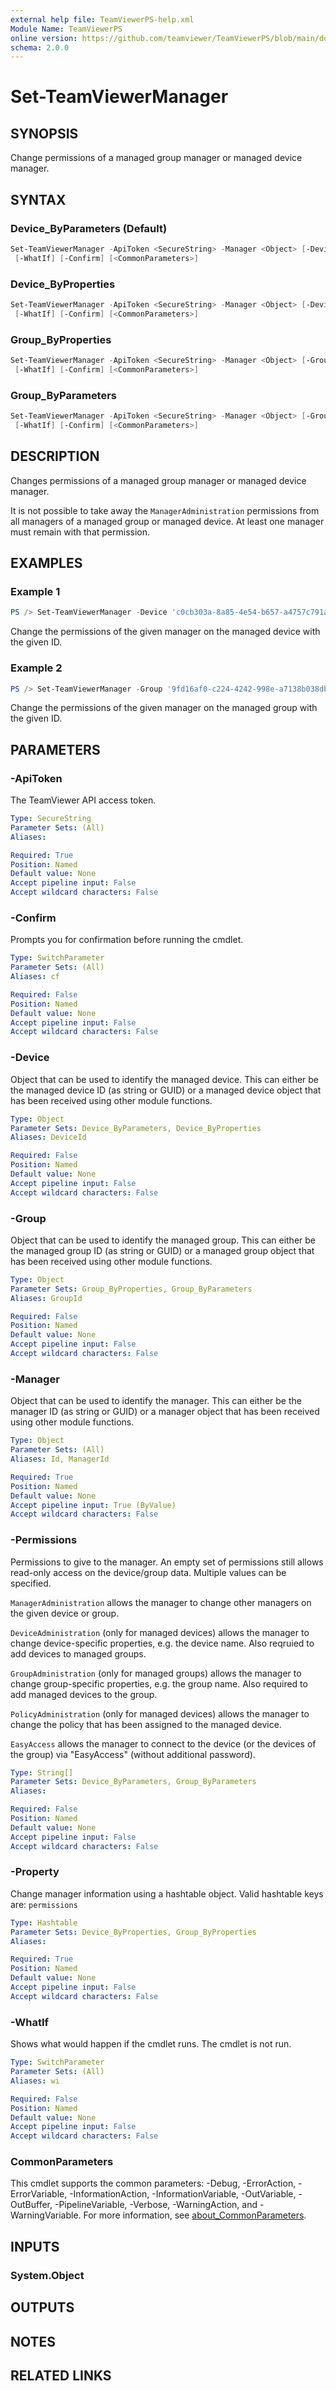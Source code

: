 ```yaml
---
external help file: TeamViewerPS-help.xml
Module Name: TeamViewerPS
online version: https://github.com/teamviewer/TeamViewerPS/blob/main/docs/Cmdlets_help/Set-TeamViewerManager.md
schema: 2.0.0
---
```


# Set-TeamViewerManager

## SYNOPSIS

Change permissions of a managed group manager or managed device manager.

## SYNTAX

### Device_ByParameters (Default)

```powershell
Set-TeamViewerManager -ApiToken <SecureString> -Manager <Object> [-Device <Object>] [-Permissions <String[]>]
 [-WhatIf] [-Confirm] [<CommonParameters>]
```

### Device_ByProperties

```powershell
Set-TeamViewerManager -ApiToken <SecureString> -Manager <Object> [-Device <Object>] -Property <Hashtable>
 [-WhatIf] [-Confirm] [<CommonParameters>]
```

### Group_ByProperties

```powershell
Set-TeamViewerManager -ApiToken <SecureString> -Manager <Object> [-Group <Object>] -Property <Hashtable>
 [-WhatIf] [-Confirm] [<CommonParameters>]
```

### Group_ByParameters

```powershell
Set-TeamViewerManager -ApiToken <SecureString> -Manager <Object> [-Group <Object>] [-Permissions <String[]>]
 [-WhatIf] [-Confirm] [<CommonParameters>]
```

## DESCRIPTION

Changes permissions of a managed group manager or managed device manager.

It is not possible to take away the `ManagerAdministration` permissions from
all managers of a managed group or managed device. At least one manager must
remain with that permission.

## EXAMPLES

### Example 1

```powershell
PS /> Set-TeamViewerManager -Device 'c0cb303a-8a85-4e54-b657-a4757c791aef' -Manager '57e8f75e-8e6f-4450-a59d-10e02ccf5986' -Permissions 'EasyAccess', 'ManagerAdministration'
```

Change the permissions of the given manager on the managed device with the given
ID.

### Example 2

```powershell
PS /> Set-TeamViewerManager -Group '9fd16af0-c224-4242-998e-a7138b038dbb' -Manager '57e8f75e-8e6f-4450-a59d-10e02ccf5986' -Permissions 'EasyAccess', 'ManagerAdministration'
```

Change the permissions of the given manager on the managed group with the given
ID.

## PARAMETERS

### -ApiToken

The TeamViewer API access token.

```yaml
Type: SecureString
Parameter Sets: (All)
Aliases:

Required: True
Position: Named
Default value: None
Accept pipeline input: False
Accept wildcard characters: False
```

### -Confirm

Prompts you for confirmation before running the cmdlet.

```yaml
Type: SwitchParameter
Parameter Sets: (All)
Aliases: cf

Required: False
Position: Named
Default value: None
Accept pipeline input: False
Accept wildcard characters: False
```

### -Device

Object that can be used to identify the managed device.
This can either be the managed device ID (as string or GUID) or a managed device
object that has been received using other module functions.

```yaml
Type: Object
Parameter Sets: Device_ByParameters, Device_ByProperties
Aliases: DeviceId

Required: False
Position: Named
Default value: None
Accept pipeline input: False
Accept wildcard characters: False
```

### -Group

Object that can be used to identify the managed group.
This can either be the managed group ID (as string or GUID) or a managed group
object that has been received using other module functions.

```yaml
Type: Object
Parameter Sets: Group_ByProperties, Group_ByParameters
Aliases: GroupId

Required: False
Position: Named
Default value: None
Accept pipeline input: False
Accept wildcard characters: False
```

### -Manager

Object that can be used to identify the manager.
This can either be the manager ID (as string or GUID) or a manager object that
has been received using other module functions.

```yaml
Type: Object
Parameter Sets: (All)
Aliases: Id, ManagerId

Required: True
Position: Named
Default value: None
Accept pipeline input: True (ByValue)
Accept wildcard characters: False
```

### -Permissions

Permissions to give to the manager.
An empty set of permissions still allows read-only access on the device/group
data. Multiple values can be specified.

`ManagerAdministration` allows the manager to change other managers on the given
device or group.

`DeviceAdministration` (only for managed devices) allows the manager to change
device-specific properties, e.g. the device name. Also reqruied to add devices
to managed groups.

`GroupAdministration` (only for managed groups) allows the manager to change
group-specific properties, e.g. the group name. Also required to add managed
devices to the group.

`PolicyAdministration` (only for managed devices) allows the manager to change
the policy that has been assigned to the managed device.

`EasyAccess` allows the manager to connect to the device (or the devices of the
group) via "EasyAccess" (without additional password).

```yaml
Type: String[]
Parameter Sets: Device_ByParameters, Group_ByParameters
Aliases:

Required: False
Position: Named
Default value: None
Accept pipeline input: False
Accept wildcard characters: False
```

### -Property

Change manager information using a hashtable object.
Valid hashtable keys are: `permissions`

```yaml
Type: Hashtable
Parameter Sets: Device_ByProperties, Group_ByProperties
Aliases:

Required: True
Position: Named
Default value: None
Accept pipeline input: False
Accept wildcard characters: False
```

### -WhatIf

Shows what would happen if the cmdlet runs.
The cmdlet is not run.

```yaml
Type: SwitchParameter
Parameter Sets: (All)
Aliases: wi

Required: False
Position: Named
Default value: None
Accept pipeline input: False
Accept wildcard characters: False
```

### CommonParameters

This cmdlet supports the common parameters: -Debug, -ErrorAction, -ErrorVariable, -InformationAction, -InformationVariable, -OutVariable, -OutBuffer, -PipelineVariable, -Verbose, -WarningAction, and -WarningVariable. For more information, see [about_CommonParameters](http://go.microsoft.com/fwlink/?LinkID=113216).

## INPUTS

### System.Object

## OUTPUTS

## NOTES

## RELATED LINKS
